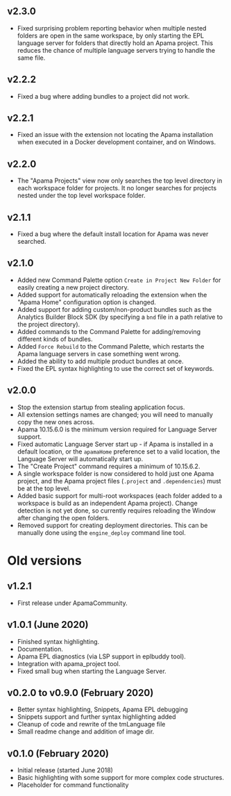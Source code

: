 ## v2.3.0
* Fixed surprising problem reporting behavior when multiple nested folders are open in the same workspace, by only starting the EPL language server for folders that directly hold an Apama project. This reduces the chance of multiple language servers trying to handle the same file. 

## v2.2.2
* Fixed a bug where adding bundles to a project did not work.

## v2.2.1
* Fixed an issue with the extension not locating the Apama installation when executed in a Docker development container, and on Windows. 

## v2.2.0
* The "Apama Projects" view now only searches the top level directory in each workspace folder for projects. It no longer searches for projects nested under the top level workspace folder.

## v2.1.1
* Fixed a bug where the default install location for Apama was never searched.

## v2.1.0
* Added new Command Palette option `Create in Project New Folder` for easily creating a new project directory. 
* Added support for automatically reloading the extension when the "Apama Home" configuration option is changed.
* Added support for adding custom/non-product bundles such as the Analytics Builder Block SDK (by specifying a `bnd` file in a path relative to the project directory). 
* Added commands to the Command Palette for adding/removing different kinds of bundles. 
* Added `Force Rebuild` to the Command Palette, which restarts the Apama language servers in case something went wrong. 
* Added the ability to add multiple product bundles at once.
* Fixed the EPL syntax highlighting to use the correct set of keywords. 

## v2.0.0

* Stop the extension startup from stealing application focus.
* All extension settings names are changed; you will need to manually copy the new ones across. 
* Apama 10.15.6.0 is the minimum version required for Language Server support.
* Fixed automatic Language Server start up - if Apama is installed in a default location, or the `apamaHome` preference set to a valid location, the Language Server will automatically start up.
* The "Create Project" command requires a minimum of 10.15.6.2.
* A single workspace folder is now considered to hold just one Apama project, and the Apama project files (`.project` and `.dependencies`) must be at the top level.
* Added basic support for multi-root workspaces (each folder added to a workspace is build as an independent Apama project). Change detection is not yet done, so currently requires reloading the Window after changing the open folders. 
* Removed support for creating deployment directories. This can be manually done using the `engine_deploy` command line tool.


# Old versions

## v1.2.1

* First release under ApamaCommunity.

## v1.0.1 (June 2020)

* Finished syntax highlighting.
* Documentation.
* Apama EPL diagnostics (via LSP support in eplbuddy tool).
* Integration with apama_project tool.
* Fixed small bug when starting the Language Server.

## v0.2.0 to v0.9.0 (February 2020)

* Better syntax highlighting, Snippets, Apama EPL debugging
* Snippets support and further syntax highlighting added
* Cleanup of code and rewrite of the tmLanguage file
* Small readme change and addition of image dir.

## v0.1.0 (February 2020)

* Initial release (started June 2018)
* Basic highlighting with some support for more complex code structures.
* Placeholder for command functionality
